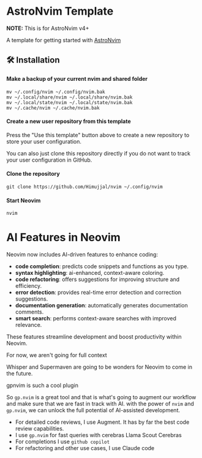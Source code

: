 # AstroNvim Template

**NOTE:** This is for AstroNvim v4+

A template for getting started with [AstroNvim](https://github.com/AstroNvim/AstroNvim)

## 🛠️ Installation

#### Make a backup of your current nvim and shared folder

```shell
mv ~/.config/nvim ~/.config/nvim.bak
mv ~/.local/share/nvim ~/.local/share/nvim.bak
mv ~/.local/state/nvim ~/.local/state/nvim.bak
mv ~/.cache/nvim ~/.cache/nvim.bak
```

#### Create a new user repository from this template

Press the "Use this template" button above to create a new repository to store your user configuration.

You can also just clone this repository directly if you do not want to track your user configuration in GitHub.

#### Clone the repository

```shell
git clone https://github.com/Himujjal/nvim ~/.config/nvim
```

#### Start Neovim

```shell
nvim
```

# AI Features in Neovim

Neovim now includes AI-driven features to enhance coding:

- **code completion**: predicts code snippets and functions as you type.
- **syntax highlighting**: ai-enhanced, context-aware coloring.
- **code refactoring**: offers suggestions for improving structure and efficiency.
- **error detection**: provides real-time error detection and correction suggestions.
- **documentation generation**: automatically generates documentation comments.
- **smart search**: performs context-aware searches with improved relevance.

These features streamline development and boost productivity within Neovim.

For now, we aren't going for full context

Whisper and Supermaven are going to be wonders for Neovim to come in the future.

gpnvim is such a cool plugin

So `gp.nvim` is a great tool and that is what's going to augment our workflow and make sure that we are fast in track with AI.
with the power of `nvim` and `gp.nvim`, we can unlock the full potential of AI-assisted development.

- For detailed code reviews, I use Augment. It has by far the best code review capabilities.
- I use `gp.nvim` for fast queries with cerebras Llama Scout Cerebras
- For completions I use `github copilot`
- For refactoring and other use cases, I use Claude code


